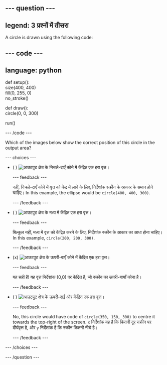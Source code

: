 
--- question ---
---
legend: 3 प्रश्नों में तीसरा
---

A circle is drawn using the following code:

--- code ---
---
language: python
---

def setup():   
size(400, 400)   
fill(0, 255, 0)   
no_stroke()

def draw():   
circle(0, 0, 300)

run()

--- /code ---

Which of the images below show the correct position of this circle in the output area?

--- choices ---

- ( ) ![आउटपुट क्षेत्र के निचले-दाएँ कोने में केंद्रित एक हरा वृत्त।](images/bottom-right.png)

  --- feedback ---

  नहीं, निचले-दाएँ कोने में वृत्त को केंद्र में लाने के लिए, निर्देशांक स्क्रीन के आकार के समान होने चाहिए। In this example, the ellipse would be `circle(400, 400, 300)`.

  --- /feedback ---

- ( ) ![आउटपुट क्षेत्र के मध्य में केंद्रित एक हरा वृत्त।](images/centre.png)

  --- feedback ---

  बिल्कुल नहीं, मध्य में वृत्त को केंद्रित करने के लिए, निर्देशांक स्क्रीन के आकार का आधा होना चाहिए। In this example, `circle(200, 200, 300)`.

  --- /feedback ---

- (x) ![आउटपुट क्षेत्र के ऊपरी-बाएँ कोने में केंद्रित एक हरा वृत्त।](images/top-left.png)

  --- feedback ---

  यह सही है! यह वृत्त निर्देशांक (0,0) पर केंद्रित है, जो स्क्रीन का ऊपरी-बायाँ कोना है।

  --- /feedback ---

- ( ) ![आउटपुट क्षेत्र के ऊपरी-दाईं ओर केंद्रित एक हरा वृत्त।](images/random-side.png)

  --- feedback ---

  No, this circle would have code of `circle(350, 150, 300)` to centre it towards the top-right of the screen. `x` निर्देशांक यह है कि कितनी दूर स्क्रीन पर दीर्घवृत्त है, और `y` निर्देशांक है कि स्क्रीन कितनी नीचे है।

  --- /feedback ---

--- /choices ---

--- /question ---
